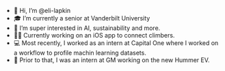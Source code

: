 - 👋 Hi, I’m @eli-lapkin
- 🎓 I’m currently a senior at Vanderbilt University
- 🤖 I’m super interested in AI, sustainability and more.
- 🧗‍♀️ Currently working on an iOS app to connect climbers.
- 💻 Most recently, I worked as an intern at Capital One where I worked on a workflow to profile machin learning datasets.
- 🔋 Prior to that, I was an intern at GM working on the new Hummer EV.

<!---
eli-lapkin/eli-lapkin is a ✨ special ✨ repository because its `README.md` (this file) appears on your GitHub profile.
You can click the Preview link to take a look at your changes.
--->
